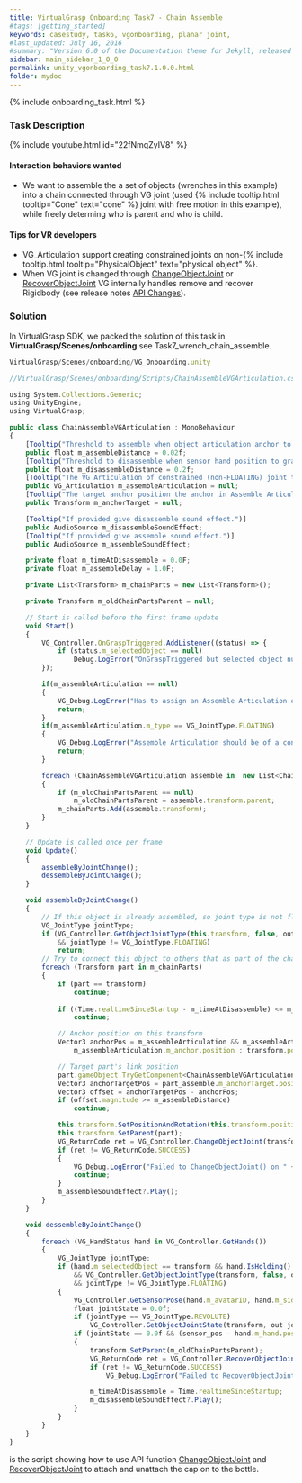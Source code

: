 ```yaml
---
title: VirtualGrasp Onboarding Task7 - Chain Assemble 
#tags: [getting_started]
keywords: casestudy, task6, vgonboarding, planar joint,
#last_updated: July 16, 2016
#summary: "Version 6.0 of the Documentation theme for Jekyll, released July 4, 2016, implements relative links so you can view the files offline or on any server without configuring urls and baseurls. Additionally, you can store pages in subdirectories. Templates for alerts and images are available."
sidebar: main_sidebar_1_0_0
permalink: unity_vgonboarding_task7.1.0.0.html
folder: mydoc
---
```


{% include onboarding_task.html %}

### Task Description

<!--{% include youtube.html id="_DcS9Tcfoj8" %}-->

{% include youtube.html id="22fNmqZyIV8" %}

#### Interaction behaviors wanted

* We want to assemble the a set of objects (wrenches in this example) into a chain connected through VG joint (used {% include tooltip.html tooltip="Cone" text="cone" %} joint with free motion in this example), while freely determing who is parent and who is child. 

#### Tips for VR developers

* VG_Articulation support creating constrained joints on non-{% include tooltip.html tooltip="PhysicalObject" text="physical object" %}.
* When VG joint is changed through [ChangeObjectJoint](virtualgrasp_unityapi.1.0.0.html#changeobjectjoint) or [RecoverObjectJoint](virtualgrasp_unityapi.1.0.0.html#vg_controllerrecoverobjectjoint) VG internally handles remove and recover Rigidbody (see release notes [API Changes](release_notes.1.0.0.html)).

### Solution

In VirtualGrasp SDK, we packed the solution of this task in **VirtualGrasp/Scenes/onboarding** see Task7_wrench_chain_assemble. 

```js
VirtualGrasp/Scenes/onboarding/VG_Onboarding.unity
````

```js
//VirtualGrasp/Scenes/onboarding/Scripts/ChainAssembleVGArticulation.cs:

using System.Collections.Generic;
using UnityEngine;
using VirtualGrasp;

public class ChainAssembleVGArticulation : MonoBehaviour
{
    [Tooltip("Threshold to assemble when object articulation anchor to anchor target distance is smaller than this value.")]
    public float m_assembleDistance = 0.02f;
    [Tooltip("Threshold to disassemble when sensor hand position to grasped hand position is bigger than this value.")]
    public float m_disassembleDistance = 0.2f;
    [Tooltip("The VG Articulation of constrained (non-FLOATING) joint type to switch to when assemble an object.")]
    public VG_Articulation m_assembleArticulation = null;
    [Tooltip("The target anchor position the anchor in Assemble Articulation of another object should be matched to.")]
    public Transform m_anchorTarget = null;

    [Tooltip("If provided give disassemble sound effect.")]
    public AudioSource m_disassembleSoundEffect;
    [Tooltip("If provided give assemble sound effect.")]
    public AudioSource m_assembleSoundEffect;

    private float m_timeAtDisassemble = 0.0F;
    private float m_assembleDelay = 1.0F;

    private List<Transform> m_chainParts = new List<Transform>();

    private Transform m_oldChainPartsParent = null;

    // Start is called before the first frame update
    void Start()
    {
        VG_Controller.OnGraspTriggered.AddListener((status) => {
            if (status.m_selectedObject == null)
                Debug.LogError("OnGraspTriggered but selected object null!");
        });

        if(m_assembleArticulation == null)
        {
            VG_Debug.LogError("Has to assign an Assemble Articulation on " + this.transform.name);
            return;
        }
        if(m_assembleArticulation.m_type == VG_JointType.FLOATING)
        {
            VG_Debug.LogError("Assemble Articulation should be of a constrained joint type, can not be FLOATING on " + this.transform.name);
            return;
        }

        foreach (ChainAssembleVGArticulation assemble in  new List<ChainAssembleVGArticulation>(FindObjectsOfType<ChainAssembleVGArticulation>()))
        {
            if (m_oldChainPartsParent == null)
                m_oldChainPartsParent = assemble.transform.parent;
            m_chainParts.Add(assemble.transform);
        }
    }

    // Update is called once per frame
    void Update()
    {
        assembleByJointChange();
        dessembleByJointChange();
    }

    void assembleByJointChange()
    {
        // If this object is already assembled, so joint type is not floating anymore then skip
        VG_JointType jointType;
        if (VG_Controller.GetObjectJointType(this.transform, false, out jointType) == VG_ReturnCode.SUCCESS
            && jointType != VG_JointType.FLOATING)
            return;
        // Try to connect this object to others that as part of the chain
        foreach (Transform part in m_chainParts)
        {
            if (part == transform)
                continue;
            
            if ((Time.realtimeSinceStartup - m_timeAtDisassemble) <= m_assembleDelay)
                continue;

            // Anchor position on this transform
            Vector3 anchorPos = m_assembleArticulation && m_assembleArticulation.m_anchor ?
                m_assembleArticulation.m_anchor.position : transform.position;

            // Target part's link position
            part.gameObject.TryGetComponent<ChainAssembleVGArticulation>(out ChainAssembleVGArticulation part_assemble);
            Vector3 anchorTargetPos = part_assemble.m_anchorTarget.position;
            Vector3 offset = anchorTargetPos - anchorPos;
            if (offset.magnitude >= m_assembleDistance)
                continue;

            this.transform.SetPositionAndRotation(this.transform.position + offset, this.transform.rotation);
            this.transform.SetParent(part);
            VG_ReturnCode ret = VG_Controller.ChangeObjectJoint(transform, m_assembleArticulation);
            if (ret != VG_ReturnCode.SUCCESS)
            {
                VG_Debug.LogError("Failed to ChangeObjectJoint() on " + transform.name + " with return code " + ret);
                continue;
            }
            m_assembleSoundEffect?.Play();
        }
    }

    void dessembleByJointChange()
    {
        foreach (VG_HandStatus hand in VG_Controller.GetHands())
        {
            VG_JointType jointType;
            if (hand.m_selectedObject == transform && hand.IsHolding()
                && VG_Controller.GetObjectJointType(transform, false, out jointType) == VG_ReturnCode.SUCCESS
                && jointType != VG_JointType.FLOATING)
            {
                VG_Controller.GetSensorPose(hand.m_avatarID, hand.m_side, out Vector3 sensor_pos, out Quaternion sensor_rot);
                float jointState = 0.0f;
                if (jointType == VG_JointType.REVOLUTE)
                    VG_Controller.GetObjectJointState(transform, out jointState);
                if (jointState == 0.0f && (sensor_pos - hand.m_hand.position).magnitude > m_disassembleDistance)
                {
                    transform.SetParent(m_oldChainPartsParent);
                    VG_ReturnCode ret = VG_Controller.RecoverObjectJoint(transform);
                    if (ret != VG_ReturnCode.SUCCESS)
                        VG_Debug.LogError("Failed to RecoverObjectJoint() on " + transform.name + " with return code " + ret);

                    m_timeAtDisassemble = Time.realtimeSinceStartup;
                    m_disassembleSoundEffect?.Play();
                }
            }
        }
    }
}

````

is the script showing how to use API function [ChangeObjectJoint](virtualgrasp_unityapi.1.0.0.html#changeobjectjoint) and [RecoverObjectJoint](virtualgrasp_unityapi.1.0.0.html#recoverobjectjoint) to attach and unattach the cap on to the bottle. 
